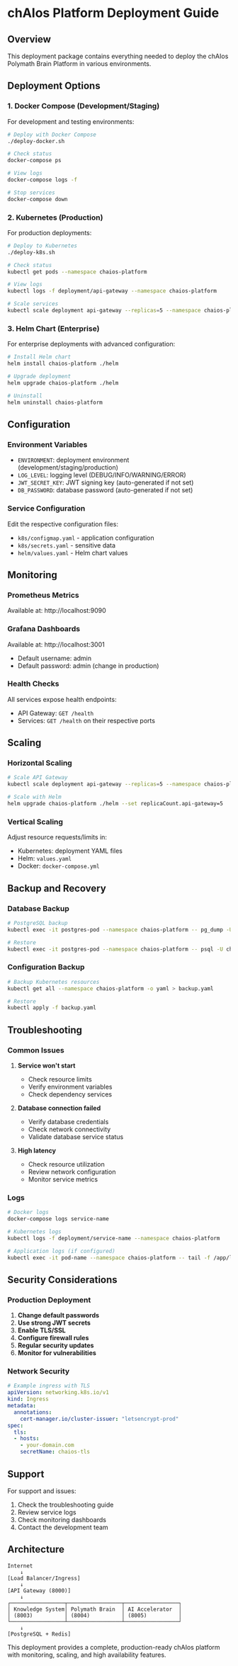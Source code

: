 # chAIos Platform Deployment Guide

## Overview

This deployment package contains everything needed to deploy the chAIos Polymath Brain Platform in various environments.

## Deployment Options

### 1. Docker Compose (Development/Staging)

For development and testing environments:

```bash
# Deploy with Docker Compose
./deploy-docker.sh

# Check status
docker-compose ps

# View logs
docker-compose logs -f

# Stop services
docker-compose down
```

### 2. Kubernetes (Production)

For production deployments:

```bash
# Deploy to Kubernetes
./deploy-k8s.sh

# Check status
kubectl get pods --namespace chaios-platform

# View logs
kubectl logs -f deployment/api-gateway --namespace chaios-platform

# Scale services
kubectl scale deployment api-gateway --replicas=5 --namespace chaios-platform
```

### 3. Helm Chart (Enterprise)

For enterprise deployments with advanced configuration:

```bash
# Install Helm chart
helm install chaios-platform ./helm

# Upgrade deployment
helm upgrade chaios-platform ./helm

# Uninstall
helm uninstall chaios-platform
```

## Configuration

### Environment Variables

- `ENVIRONMENT`: deployment environment (development/staging/production)
- `LOG_LEVEL`: logging level (DEBUG/INFO/WARNING/ERROR)
- `JWT_SECRET_KEY`: JWT signing key (auto-generated if not set)
- `DB_PASSWORD`: database password (auto-generated if not set)

### Service Configuration

Edit the respective configuration files:
- `k8s/configmap.yaml` - application configuration
- `k8s/secrets.yaml` - sensitive data
- `helm/values.yaml` - Helm chart values

## Monitoring

### Prometheus Metrics

Available at: http://localhost:9090

### Grafana Dashboards

Available at: http://localhost:3001
- Default username: admin
- Default password: admin (change in production)

### Health Checks

All services expose health endpoints:
- API Gateway: `GET /health`
- Services: `GET /health` on their respective ports

## Scaling

### Horizontal Scaling

```bash
# Scale API Gateway
kubectl scale deployment api-gateway --replicas=5 --namespace chaios-platform

# Scale with Helm
helm upgrade chaios-platform ./helm --set replicaCount.api-gateway=5
```

### Vertical Scaling

Adjust resource requests/limits in:
- Kubernetes: deployment YAML files
- Helm: `values.yaml`
- Docker: `docker-compose.yml`

## Backup and Recovery

### Database Backup

```bash
# PostgreSQL backup
kubectl exec -it postgres-pod --namespace chaios-platform -- pg_dump -U chaios chaios > backup.sql

# Restore
kubectl exec -it postgres-pod --namespace chaios-platform -- psql -U chaios chaios < backup.sql
```

### Configuration Backup

```bash
# Backup Kubernetes resources
kubectl get all --namespace chaios-platform -o yaml > backup.yaml

# Restore
kubectl apply -f backup.yaml
```

## Troubleshooting

### Common Issues

1. **Service won't start**
   - Check resource limits
   - Verify environment variables
   - Check dependency services

2. **Database connection failed**
   - Verify database credentials
   - Check network connectivity
   - Validate database service status

3. **High latency**
   - Check resource utilization
   - Review network configuration
   - Monitor service metrics

### Logs

```bash
# Docker logs
docker-compose logs service-name

# Kubernetes logs
kubectl logs -f deployment/service-name --namespace chaios-platform

# Application logs (if configured)
kubectl exec -it pod-name --namespace chaios-platform -- tail -f /app/logs/app.log
```

## Security Considerations

### Production Deployment

1. **Change default passwords**
2. **Use strong JWT secrets**
3. **Enable TLS/SSL**
4. **Configure firewall rules**
5. **Regular security updates**
6. **Monitor for vulnerabilities**

### Network Security

```yaml
# Example ingress with TLS
apiVersion: networking.k8s.io/v1
kind: Ingress
metadata:
  annotations:
    cert-manager.io/cluster-issuer: "letsencrypt-prod"
spec:
  tls:
  - hosts:
    - your-domain.com
    secretName: chaios-tls
```

## Support

For support and issues:
1. Check the troubleshooting guide
2. Review service logs
3. Check monitoring dashboards
4. Contact the development team

## Architecture

```
Internet
    ↓
[Load Balancer/Ingress]
    ↓
[API Gateway (8000)]
    ↓
┌─────────────────┬─────────────────┬─────────────────┐
│ Knowledge System│ Polymath Brain  │ AI Accelerator  │
│ (8003)          │ (8004)          │ (8005)          │
└─────────────────┴─────────────────┴─────────────────┘
    ↓
[PostgreSQL + Redis]
```

This deployment provides a complete, production-ready chAIos platform with monitoring, scaling, and high availability features.

